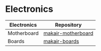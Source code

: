 # Electronics

| Electronics | Repository |
| --- | --- |
| Motherboard | [makair-motherboard](https://github.com/makers-for-life/makair-motherboard) |
| Boards | [makair-boards](https://github.com/makers-for-life/makair-boards) |
